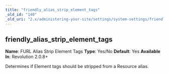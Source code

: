 ```yaml
---
title: "friendly_alias_strip_element_tags"
_old_id: "140"
_old_uri: "2.x/administering-your-site/settings/system-settings/friendly_alias_strip_element_tags"
---
```


## friendly\_alias\_strip\_element\_tags

**Name**: FURL Alias Strip Element Tags 
**Type**: Yes/No 
**Default**: Yes 
**Available In**: Revolution 2.0.8+

Determines if Element tags should be stripped from a Resource alias.